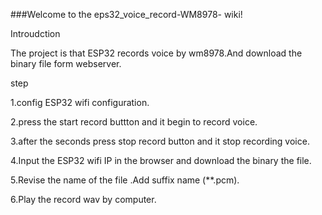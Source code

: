 ###Welcome to the eps32_voice_record-WM8978- wiki!

Introudction

The project is that ESP32 records voice by wm8978.And download the binary file form webserver.


step

1.config ESP32 wifi configuration.

2.press the start record buttton and it begin to record voice.

3.after the seconds press stop record button and it stop recording voice.

4.Input the ESP32 wifi IP in the browser and download the binary the file.

5.Revise the name of the file .Add suffix name (**.pcm).

6.Play the record wav by computer.

